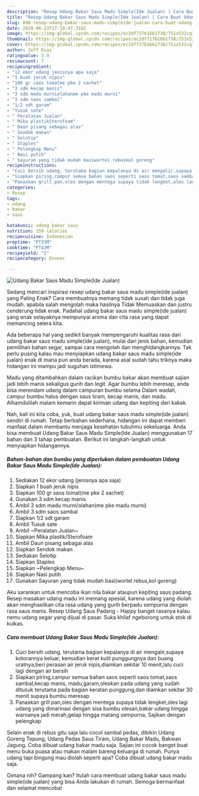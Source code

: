 ```yaml
---
description: "Resep Udang Bakar Saus Madu Simple(Ide Jualan) | Cara Buat Udang Bakar Saus Madu Simple(Ide Jualan) Yang Bisa Manjain Lidah"
title: "Resep Udang Bakar Saus Madu Simple(Ide Jualan) | Cara Buat Udang Bakar Saus Madu Simple(Ide Jualan) Yang Bisa Manjain Lidah"
slug: 898-resep-udang-bakar-saus-madu-simpleide-jualan-cara-buat-udang-bakar-saus-madu-simpleide-jualan-yang-bisa-manjain-lidah
date: 2020-06-23T17:10:47.318Z
image: https://img-global.cpcdn.com/recipes/ec2df717b1661738/751x532cq70/udang-bakar-saus-madu-simpleide-jualan-foto-resep-utama.jpg
thumbnail: https://img-global.cpcdn.com/recipes/ec2df717b1661738/751x532cq70/udang-bakar-saus-madu-simpleide-jualan-foto-resep-utama.jpg
cover: https://img-global.cpcdn.com/recipes/ec2df717b1661738/751x532cq70/udang-bakar-saus-madu-simpleide-jualan-foto-resep-utama.jpg
author: Jeff Diaz
ratingvalue: 3.9
reviewcount: 7
recipeingredient:
- "12 ekor udang jenisnya apa saja"
- "1 buah jeruk nipis"
- "100 gr saos tomatme pke 2 sachet"
- "3 sdm kecap manis"
- "3 sdm madu murniolahanme pke madu murni"
- "3 sdm saos sambal"
- "1/2 sdt garam"
- "Tusuk sate"
- " Peralatan Jualan"
- " Mika plastikSterofoam"
- " Daun pisang sebagai alas"
- " Sendok makan"
- " Selotip"
- " Staples"
- " Pelengkap Menu"
- " Nasi putih"
- " Sayuran yang tidak mudah basiwortel rebuskol goreng"
recipeinstructions:
- "Cuci bersih udang, terutama bagian kepalanya di air mengalir,supaya kotorannya keluar, kemudian kerat kulit punggungnya dan buang uratnya,beri perasan air jeruk nipis,diamkan sekitar 10 menit,lalu cuci lagi dengan air bersih"
- "Siapkan piring,campur semua bahan saos seperti saos tomat,saos sambal,kecap manis, madu,garam,oleskan pada udang yang sudah ditusuk terutama pada bagian keratan punggung,dan diamkan sekitar 30 menit supaya bumbu meresap"
- "Panaskan grill pan,oles dengan mentega supaya tidak lengket,oles lagi udang yang dimarinasi dengan sisa bumbu olesan,bakar udang hingga warnanya jadi merah,gelap hingga matang sempurna, Sajikan dengan pelengkap"
categories:
- Resep
tags:
- udang
- bakar
- saus

katakunci: udang bakar saus 
nutrition: 159 calories
recipecuisine: Indonesian
preptime: "PT33M"
cooktime: "PT43M"
recipeyield: "2"
recipecategory: Dinner

---
```



![Udang Bakar Saus Madu Simple(Ide Jualan)](https://img-global.cpcdn.com/recipes/ec2df717b1661738/751x532cq70/udang-bakar-saus-madu-simpleide-jualan-foto-resep-utama.jpg)

Sedang mencari inspirasi resep udang bakar saus madu simple(ide jualan) yang Paling Enak? Cara membuatnya memang tidak susah dan tidak juga mudah. apabila salah mengolah maka hasilnya Tidak Memuaskan dan justru cenderung tidak enak. Padahal udang bakar saus madu simple(ide jualan) yang enak selayaknya mempunyai aroma dan cita rasa yang dapat memancing selera kita.

Ada beberapa hal yang sedikit banyak mempengaruhi kualitas rasa dari udang bakar saus madu simple(ide jualan), mulai dari jenis bahan, kemudian pemilihan bahan segar, sampai cara mengolah dan menghidangkannya. Tak perlu pusing kalau mau menyiapkan udang bakar saus madu simple(ide jualan) enak di mana pun anda berada, karena asal sudah tahu triknya maka hidangan ini mampu jadi suguhan istimewa.

Madu yang ditambahkan dalam racikan bumbu bakar akan membuat sajian jadi lebih manis sekaligus gurih dan legit. Agar bumbu lebih meresap, anda bisa merendam udang dalam campuran bumbu selama Dalam wadah, campur bumbu halus dengan saus tiram, kecap manis, dan madu. Alhamdulilah malam kemarin dapat kiriman udang dan kepiting dari kakak.


Nah, kali ini kita coba, yuk, buat udang bakar saus madu simple(ide jualan) sendiri di rumah. Tetap berbahan sederhana, hidangan ini dapat memberi manfaat dalam membantu menjaga kesehatan tubuhmu sekeluarga. Anda bisa membuat Udang Bakar Saus Madu Simple(Ide Jualan) menggunakan 17 bahan dan 3 tahap pembuatan. Berikut ini langkah-langkah untuk menyiapkan hidangannya.

<!--inarticleads1-->

##### Bahan-bahan dan bumbu yang diperlukan dalam pembuatan Udang Bakar Saus Madu Simple(Ide Jualan):

1. Sediakan 12 ekor udang (jenisnya apa saja)
1. Siapkan 1 buah jeruk nipis
1. Siapkan 100 gr saos tomat(me pke 2 sachet)
1. Gunakan 3 sdm kecap manis
1. Ambil 3 sdm madu murni/olahan(me pke madu murni)
1. Ambil 3 sdm saos sambal
1. Siapkan 1/2 sdt garam
1. Ambil Tusuk sate
1. Ambil  ~Peralatan Jualan~
1. Siapkan  Mika plastik/Sterofoam
1. Ambil  Daun pisang sebagai alas
1. Siapkan  Sendok makan
1. Sediakan  Selotip
1. Siapkan  Staples
1. Siapkan  ~Pelengkap Menu~
1. Siapkan  Nasi putih
1. Gunakan  Sayuran yang tidak mudah basi(wortel rebus,kol goreng)


Aku sarankan untuk mencoba ikan nila bakar ataupun kepiting saus padang. Resep masakan udang madu ini memang spesial, karena udang yang diolah akan menghasilkan cita rasa udang yang gurih berpadu sempurna dengan rasa saus manis. Resep Udang Saus Padang - Happy banget rasanya kalau nemu udang segar yang dijual di pasar. Suka khilaf ngeborong untuk stok di kulkas. 

<!--inarticleads2-->

##### Cara membuat Udang Bakar Saus Madu Simple(Ide Jualan):

1. Cuci bersih udang, terutama bagian kepalanya di air mengalir,supaya kotorannya keluar, kemudian kerat kulit punggungnya dan buang uratnya,beri perasan air jeruk nipis,diamkan sekitar 10 menit,lalu cuci lagi dengan air bersih
1. Siapkan piring,campur semua bahan saos seperti saos tomat,saos sambal,kecap manis, madu,garam,oleskan pada udang yang sudah ditusuk terutama pada bagian keratan punggung,dan diamkan sekitar 30 menit supaya bumbu meresap
1. Panaskan grill pan,oles dengan mentega supaya tidak lengket,oles lagi udang yang dimarinasi dengan sisa bumbu olesan,bakar udang hingga warnanya jadi merah,gelap hingga matang sempurna, Sajikan dengan pelengkap


Selain enak di rebus gitu saja lalu cocol sambal pedas, dibikin Udang Goreng Tepung, Udang Pedas Saus Tiram, Udang Bakar Madu, Bakwan Jagung. Coba dibuat udang bakar madu saja. Sajian ini cocok banget buat menu buka puasa atau makan malam bareng keluarga di rumah. Punya udang tapi bingung mau diolah seperti apa? Coba dibuat udang bakar madu saja. 

Gimana nih? Gampang kan? Itulah cara membuat udang bakar saus madu simple(ide jualan) yang bisa Anda lakukan di rumah. Semoga bermanfaat dan selamat mencoba!
